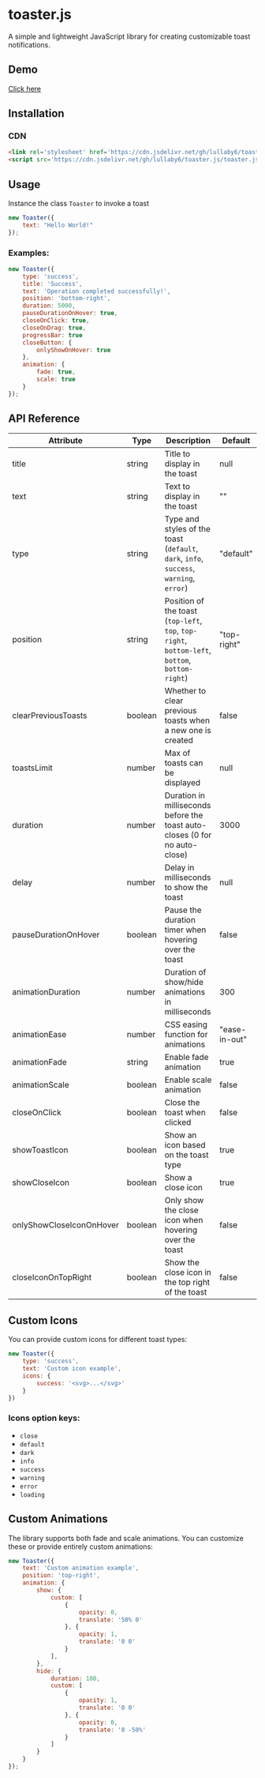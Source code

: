 # toaster.js

A simple and lightweight JavaScript library for creating customizable toast notifications.

## Demo

[Click here](https://lullaby6.github.io/toaster.js/)

## Installation

### CDN

```html
<link rel='stylesheet' href='https://cdn.jsdelivr.net/gh/lullaby6/toaster.js/toaster.css'>
<script src='https://cdn.jsdelivr.net/gh/lullaby6/toaster.js/toaster.js'></script>
```

## Usage

Instance the class `Toaster` to invoke a toast

```js
new Toaster({
    text: "Hello World!"
});
```

### Examples:

```js
new Toaster({
    type: 'success',
    title: 'Success',
    text: 'Operation completed successfully!',
    position: 'bottom-right',
    duration: 5000,
    pauseDurationOnHover: true,
    closeOnClick: true,
    closeOnDrag: true,
    progressBar: true
    closeButton: {
        onlyShowOnHover: true
    },
    animation: {
        fade: true,
        scale: true
    }
});
```

## API Reference

| Attribute | Type | Description | Default |
|-----------------|----------------------|----------------------------------------------------------------------------|-------------|
| title | string | Title to display in the toast | null |
| text | string | Text to display in the toast | "" |
| type | string | Type and styles of the toast (`default`, `dark`, `info`, `success`, `warning`, `error`) | "default" |
| position | string | Position of the toast (`top-left`, `top`, `top-right`, `bottom-left`, `bottom`, `bottom-right`) | "top-right" |
| clearPreviousToasts | boolean | Whether to clear previous toasts when a new one is created | false |
| toastsLimit | number | Max of toasts can be displayed | null |
| duration | number | Duration in milliseconds before the toast auto-closes (0 for no auto-close) | 3000 |
| delay | number | Delay in milliseconds to show the toast | null |
| pauseDurationOnHover | boolean | Pause the duration timer when hovering over the toast | false |
| animationDuration | number | Duration of show/hide animations in milliseconds | 300 |
| animationEase | number | CSS easing function for animations | "ease-in-out" |
| animationFade | string | Enable fade animation | true |
| animationScale | boolean | Enable scale animation | false |
| closeOnClick | boolean | Close the toast when clicked | false |
| showToastIcon | boolean | Show an icon based on the toast type | true |
| showCloseIcon | boolean | Show a close icon | true |
| onlyShowCloseIconOnHover | boolean | Only show the close icon when hovering over the toast | false |
| closeIconOnTopRight | boolean | Show the close icon in the top right of the toast | false |

## Custom Icons

You can provide custom icons for different toast types:

```js
new Toaster({
    type: 'success',
    text: 'Custom icon example',
    icons: {
        success: '<svg>...</svg>'
    }
})
```

### Icons option keys:
- `close`
- `default`
- `dark`
- `info`
- `success`
- `warning`
- `error`
- `loading`

## Custom Animations

The library supports both fade and scale animations. You can customize these or provide entirely custom animations:


```js
new Toaster({
    text: 'Custom animation example',
    position: 'top-right',
    animation: {
        show: {
            custom: [
                {
                    opacity: 0,
                    translate: '50% 0'
                }, {
                    opacity: 1,
                    translate: '0 0'
                }
            ],
        },
        hide: {
            duration: 100,
            custom: [
                {
                    opacity: 1,
                    translate: '0 0'
                }, {
                    opacity: 0,
                    translate: '0 -50%'
                }
            ]
        }
    }
});
```